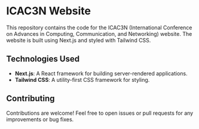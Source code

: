 # ICAC3N Website

This repository contains the code for the ICAC3N (International Conference on Advances in Computing, Communication, and Networking) website. The website is built using Next.js and styled with Tailwind CSS.

## Technologies Used

- **Next.js**: A React framework for building server-rendered applications.
- **Tailwind CSS**: A utility-first CSS framework for styling.

## Contributing

Contributions are welcome! Feel free to open issues or pull requests for any improvements or bug fixes.


